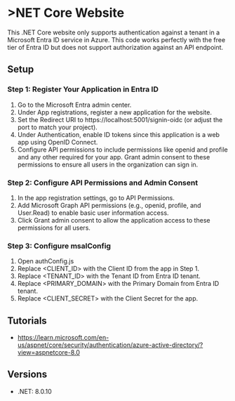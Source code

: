 # >NET Core Website

This .NET Core website only supports authentication against a tenant in a Microsoft Entra ID service in Azure. This code works perfectly with the free tier of Entra ID but does not support authorization against an API endpoint. 

## Setup

### Step 1: Register Your Application in Entra ID
1. Go to the Microsoft Entra admin center.
1. Under App registrations, register a new application for the website.
1. Set the Redirect URI to https://localhost:5001/signin-oidc (or adjust the port to match your project).
1. Under Authentication, enable ID tokens since this application is a web app using OpenID Connect.
1. Configure API permissions to include permissions like openid and profile and any other required for your app. Grant admin consent to these permissions to ensure all users in the organization can sign in.

### Step 2: Configure API Permissions and Admin Consent
1. In the app registration settings, go to API Permissions.
1. Add Microsoft Graph API permissions (e.g., openid, profile, and User.Read) to enable basic user information access.
1. Click Grant admin consent to allow the application access to these permissions for all users.

### Step 3: Configure msalConfig
1. Open authConfig.js
1. Replace <CLIENT_ID> with the Client ID from the app in Step 1.
1. Replace <TENANT_ID> with the Tenant ID from Entra ID tenant.
1. Replace <PRIMARY_DOMAIN> with the Primary Domain from Entra ID tenant.
1. Replace <CLIENT_SECRET> with the Client Secret for the app.

## Tutorials
* https://learn.microsoft.com/en-us/aspnet/core/security/authentication/azure-active-directory/?view=aspnetcore-8.0

## Versions
* .NET: 8.0.10
